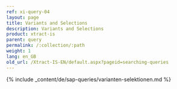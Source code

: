 ```yaml
---
ref: xi-query-04
layout: page
title: Variants and Selections
description: Variants and Selections
product: xtract-is
parent: query
permalink: /:collection/:path
weight: 1
lang: en_GB
old_url: /Xtract-IS-EN/default.aspx?pageid=searching-queries
---
```

{% include _content/de/sap-queries/varianten-selektionen.md %}

